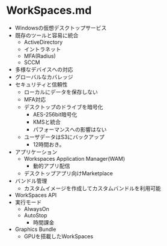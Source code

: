 # WorkSpaces.md
- Windowsの仮想デスクトップサービス
- 既存のツールと容易に統合
	- ActiveDirectory
	- イントラネット
	- MFA(Radius)
	- SCCM
- 多様なデバイスへの対応
- グローバルなカバレッジ
- セキュリティと信頼性
	- ローカルにデータを保存しない
	- MFA対応
	- デスクトップのドライブを暗号化
		- AES-256bit暗号化
		- KMSと統合
		- パフォーマンスへの影響はない
	- ユーザデータはS3にバックアップ
		- 12時間おき。
- アプリケーション
	- Workspaces Application Manager(WAM)
		- 動的アプリ配信
	- デスクトップアプリ向けMarketplace
- バンドル管理
	- カスタムイメージを作成してカスタムバンドルを利用可能
- WorkSpaces API
- 実行モード
	- AlwaysOn
	- AutoStop
		- 時間課金
- Graphics Bundle
	- GPUを搭載したWorkSpaces